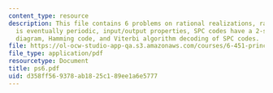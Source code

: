 ```yaml
---
content_type: resource
description: This file contains 6 problems on rational realizations, rational which
  is eventually periodic, input/output properties, SPC codes have a 2-state trellis
  diagram, Hamming code, and Viterbi algorithm decoding of SPC codes.
file: https://ol-ocw-studio-app-qa.s3.amazonaws.com/courses/6-451-principles-of-digital-communication-ii-spring-2005/d358ff569378ab1825c189ee1a6e5777_ps6.pdf
file_type: application/pdf
resourcetype: Document
title: ps6.pdf
uid: d358ff56-9378-ab18-25c1-89ee1a6e5777
---
```

